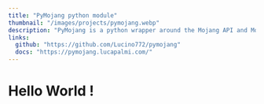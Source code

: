 ```yaml
---
title: "PyMojang python module"
thumbnail: "/images/projects/pymojang.webp"
description: "PyMojang is a python wrapper around the Mojang API and Mojang Authentication API."
links:
  github: "https://github.com/Lucino772/pymojang"
  docs: "https://pymojang.lucapalmi.com/"
---
```


# Hello World !
